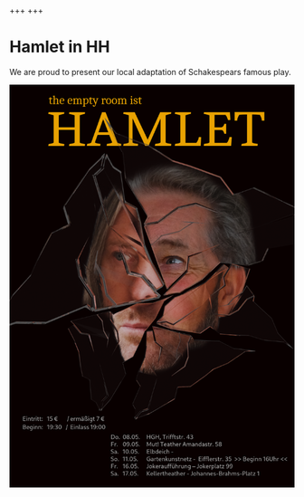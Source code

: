 +++
+++


# Hamlet in HH

We are proud to present our local adaptation of Schakespears famous play.

![title](plakat_v2.webp)